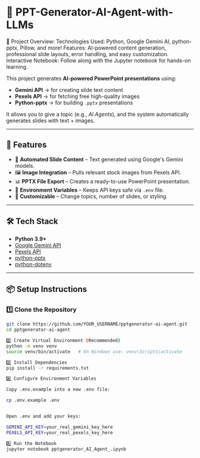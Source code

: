 # 🎤 PPT-Generator-AI-Agent-with-LLMs
🔧 Project Overview:
Technologies Used: Python, Google Gemini AI, python-pptx, Pillow, and more!
Features: AI-powered content generation, professional slide layouts, error handling, and easy customization.
Interactive Notebook: Follow along with the Jupyter notebook for hands-on learning.

This project generates **AI-powered PowerPoint presentations** using:
- **Gemini API** → for creating slide text content
- **Pexels API** → for fetching free high-quality images
- **Python-pptx** → for building `.pptx` presentations

It allows you to give a topic (e.g., *AI Agents*), and the system automatically generates slides with text + images.

---

## 🚀 Features
- 📖 **Automated Slide Content** – Text generated using Google's Gemini models.
- 🖼 **Image Integration** – Pulls relevant stock images from Pexels API.
- 📊 **PPTX File Export** – Creates a ready-to-use PowerPoint presentation.
- 🔐 **Environment Variables** – Keeps API keys safe via `.env` file.
- 📝 **Customizable** – Change topics, number of slides, or styling.

---

## 🛠 Tech Stack
- **Python 3.9+**
- [Google Gemini API](https://ai.google.dev/)
- [Pexels API](https://www.pexels.com/api/)
- [python-pptx](https://python-pptx.readthedocs.io/)
- [python-dotenv](https://pypi.org/project/python-dotenv/)

---

## 📦 Setup Instructions

### 1️⃣ Clone the Repository
```bash
git clone https://github.com/YOUR_USERNAME/pptgenerator-ai-agent.git
cd pptgenerator-ai-agent

2️⃣ Create Virtual Environment (Recommended)
python -m venv venv
source venv/bin/activate   # On Windows use: venv\Scripts\activate

3️⃣ Install Dependencies
pip install -r requirements.txt

4️⃣ Configure Environment Variables

Copy .env.example into a new .env file:

cp .env.example .env


Open .env and add your keys:

GEMINI_API_KEY=your_real_gemini_key_here
PEXELS_API_KEY=your_real_pexels_key_here

5️⃣ Run the Notebook
jupyter notebook pptgenerator_AI_Agent_.ipynb
